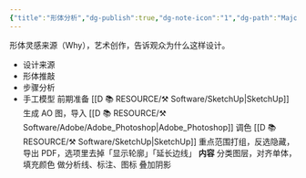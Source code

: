 ```yaml
---
{"title":"形体分析","dg-publish":true,"dg-note-icon":"1","dg-path":"Major/Chart/01 前期分析/形体分析.md","permalink":"/Major/Chart/01 前期分析/形体分析/","dgPassFrontmatter":true,"noteIcon":"1","created":"2024-07-04T13:45:17.000+08:00","updated":"2024-11-05T23:48:30.011+08:00"}
---
```


形体灵感来源（Why），艺术创作，告诉观众为什么这样设计。
-   设计来源
-   形体推敲
-   步骤分析
-   手工模型
前期准备
[[D 📚 RESOURCE/⚒️ Software/SketchUp\|SketchUp]] 生成 AO 图，导入 [[D 📚 RESOURCE/⚒️ Software/Adobe/Adobe_Photoshop\|Adobe_Photoshop]] 调色
[[D 📚 RESOURCE/⚒️ Software/SketchUp\|SketchUp]] 重点范围打组，反选隐藏，导出 PDF，选项里去掉「显示轮廓」「延长边线」
**内容**
分类图层，对齐单体，填充颜色
做分析线、标注、图标
叠加阴影